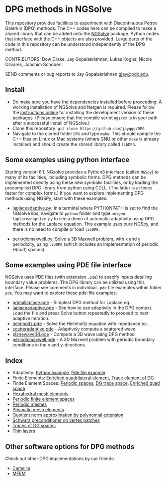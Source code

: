 # DPG methods in NGSolve

This repository provides facilities to experiment with Discontinuous Petrov Galerkin (DPG) methods. The C++ codes here can be compiled to make a  shared library that can be added onto the 
[NGSolve](http://sourceforge.net/projects/ngsolve/) package. Python codes that interface with the C++ objects are also provided.  Large parts of the code in this repository can be understood independently of the DPG method.

CONTRIBUTORS: Dow Drake, Jay Gopalakrishnan, Lukas Kogler, Nicole Olivares, Joachim Schoberl.

SEND comments or bug reports to  Jay Gopalakrishnan <gjay@pdx.edu>.


## Install


- Do make sure you have the dependencies installed before proceeding: A working installation of NGSolve and Netgen is required. Please  follow the [instructions online](https://ngsolve.org/docu/latest/) for installing the development version of these packages. (Please ensure that the compile script `ngscxx`  is in your path after a successful install of NGSolve.) 
- Clone this repository: `git clone https://github.com/jayggg/DPG`
- Navigate to the cloned folder `DPG` and type `make`. This should compile the C++ files on Linux or  Mac systems (where GNU or other `make` is already installed) and should create the shared library called `libDPG`.

## Some examples using python interface

Starting version 6.1, NGsolve provides a Python3 interface (called `NGSpy`) to many of its facilities, including symbolic forms.  DPG methods can be implemented directly  using these new symbolic facilities, or by loading the precompiled DPG library from python using CDLL. (The latter is at times faster for complex forms.)  If you want to explore implementing DPG methods using NGSPy, start with these examples:

- [laplaceadaptive.py](./python/laplaceadaptive.py): In a terminal where PYTHONPATH is set to find the NGsolve libs, navigate to `python` folder and type `netgen  laplaceadaptive.py` to see a demo of automatic adaptivity using DPG methods for the Laplace equation. This example uses pure NGSpy, and there is no need to compile or load `libDPG`.
  
- [periodicmaxwell.py](./python/periodicmaxwell.py): Solve a 3D Maxwell problem, with x and y periodicity, using `libDPG` (which includes an implementation of periodic H(curl) spaces).

## Some examples using PDE file interface

NGSolve uses PDE files (with extension `.pde`) to specify inputs detailing boundary value problems. The DPG library can be utilized using this interface. 
Please see comments in individual `.pde` file examples  within folder `pde`. You may want to explore these pde-file examples:


- [primallaplace.pde](pde/primallaplace.pde)  -  Simplest DPG method for Laplace eq.
- [laplaceadaptive.pde](pde/laplaceadaptive.pde) - See how to use adaptivity in the DPG
context. Load the file and press Solve button repeatedly to proceed to
next adaptive iteration.
- [helmholtz.pde](pde/helmholtz.pde) - Solve the Helmholtz equation with impedance bc.
- [scatteradaptive.pde](pde/scatteradaptive.pde) - Adaptively compute a scattered wave.
- [planewave3d.pde](pde/planewave3d.pde) - Compute a 3D wave using DPG method
- [periodicmaxwell.pde](pde/periodicmaxwell.pde) - A 3D Maxwell problem with periodic boundary conditions in the x and y-directions.

## Index 

- Adaptivity: [Python example](./python/laplaceadaptive.py), [Pde file example](pde/laplaceadaptive.pde)
- Finite Elements:  [Enriched quadrilateral element](spaces/l2quadplusfe.cpp), [Trace element of DG](spaces/l2trace.cpp)
- Finite Element Spaces: [Periodic spaces](web/periodic.md), [DG trace space](spaces/l2trace.cpp), [Enriched quad space](spaces/l2quadpluspace.cpp)
- [Hexahedral mesh elements](web/prismhex.md) 
- [Periodic finite element spaces](web/periodic.md) 
- [Periodic meshes](web/periodic.md) 
- [Prismatic mesh elements](web/prismhex.md) 
- [Quotient norm approximation by polynomial extension](misc/fluxerr.cpp)
- [Schwarz preconditioner on vertex patches](misc/vertexschwarz.cpp)
- [Traces of DG spaces](spaces/l2trace.cpp)
- [Thin layers](web/prismhex.md) 


## Other software options for DPG methods 

Check out other DPG implementations by our friends:

- [Camellia](https://github.com/CamelliaDPG/Camellia)
- [MFEM](https://github.com/mfem/mfem/blob/master/examples/ex8p.cpp)
